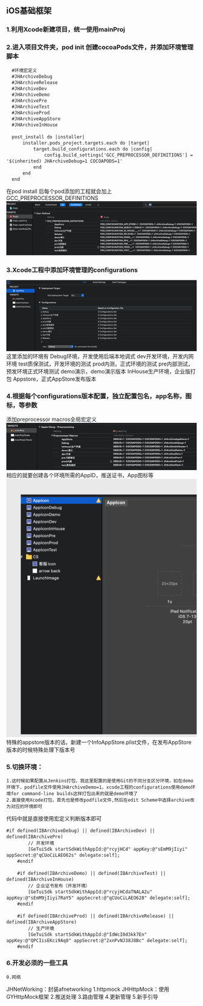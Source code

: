 ## iOS基础框架
### 1.利用Xcode新建项目，统一使用mainProj
### 2.进入项目文件夹，pod init 创建cocoaPods文件，并添加环境管理脚本
```  
  #环境宏定义
  #JHArchiveDebug
  #JHArchiveRelease
  #JHArchiveDev
  #JHArchiveDemo
  #JHArchivePre
  #JHArchiveTest
  #JHArchiveProd
  #JHArchiveAppStore
  #JHArchiveInHouse
  
  post_install do |installer|
      installer.pods_project.targets.each do |target|
          target.build_configurations.each do |config|
              config.build_settings['GCC_PREPROCESSOR_DEFINITIONS'] = '$(inherited) JHArchiveDebug=1 COCOAPODS=1'
          end
      end
  end
```
在pod install 后每个pod添加的工程就会加上GCC_PREPROCESSOR_DEFINITIONS
![1](https://github.com/JianghongJohn/iOSBaseProj/blob/master/1.jpg?raw=true)
### 3.Xcode工程中添加环境管理的configurations
![2](https://github.com/JianghongJohn/iOSBaseProj/blob/master/2.jpg?raw=true)
这里添加的环境有
Debug环境，开发使用后端本地调式
dev开发环境，开发内网环境
test质保测试，开发环境的测试
prod内测，正式环境的测试
pre内部测试，预发环境正式环境测试
demo演示，demo演示版本
InHouse生产环境，企业版打包
Appstore，正式AppStore发布版本

### 4.根据每个configurations版本配置，独立配置包名，app名称，图标，等参数
添加preprocessor macros全局宏定义
![3](https://github.com/JianghongJohn/iOSBaseProj/blob/master/3.jpg?raw=true)
相应的就要创建各个环境所需的AppID，推送证书，App图标等
![4](https://github.com/JianghongJohn/iOSBaseProj/blob/master/4.jpg?raw=true)
特殊的appstore版本的话，新建一个InfoAppStore.plist文件，在发布AppStore版本的时候特殊处理下版本号
### 5.切换环境：
    1.这时候如果配置从Jenkins打包，我这里配置的是使用Git的不同分支区分环境，如在demo环境下，podfile文件使用JHArchiveDemo=1，xcode工程的configurations使用demo环境for command-line builds这样打包出来的就是demo环境了
    2.直接使用Xcode打包，首先也是修改podfile文件,然后在edit Scheme中选择archive改为对应的环境即可
代码中就是直接使用宏定义判断版本即可
```
#if defined(IBArchiveDebug) || defined(IBArchiveDev) || defined(IBArchivePre)
        // 开发环境
        [GeTuiSdk startSdkWithAppId:@"rcyjHCd" appKey:@"sEmM9jIiyi" appSecret:@"qCUoCiLAEO62s" delegate:self];
    #endif
        
    #if defined(IBArchiveDemo) || defined(IBArchiveTest) || defined(IBArchiveInHouse)
        // 企业证书发布（开发环境）
        [GeTuiSdk startSdkWithAppId:@"rcyjHCdaTNALA2u" appKey:@"sEmM9jIiyi7RaY5" appSecret:@"qCUoCiLAEO628" delegate:self];
    #endif
        
    #if defined(IBArchiveProd) || defined(IBArchiveRelease) || defined(IBArchiveAppStore)
        // 生产环境
        [GeTuiSdk startSdkWithAppId:@"IdWcI0d3kk7En" appKey:@"QPCIisEKci9Aq8" appSecret:@"2xnPvNJ38J8Bc" delegate:self];
    #endif
```
### 6.开发必须的一些工具
    0.网络
JHNetWorking：封装afnetworking
    1.httpmock
JHHttpMock：使用GYHttpMock框架
    2.推送处理
    3.路由管理
    4.更新管理
    5.新手引导
